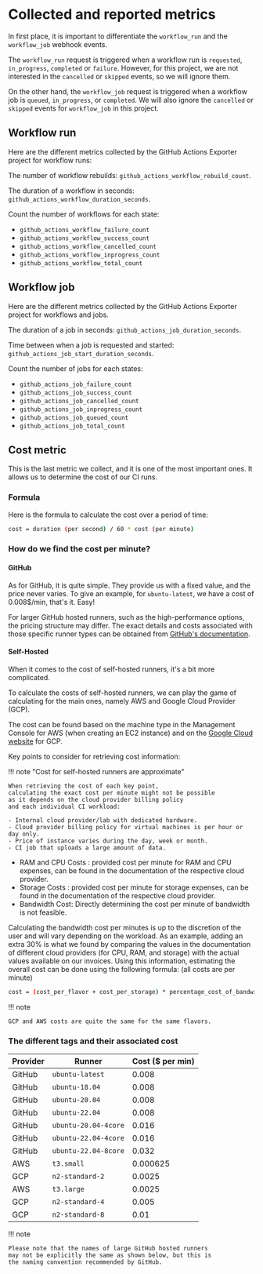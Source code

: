 # Collected and reported metrics

In first place, it is important to differentiate the `workflow_run`
and the `workflow_job` webhook events.

The `workflow_run` request is triggered when a workflow run is `requested`,
`in_progress`, `completed` or `failure`. However, for this project, we are not
interested in the `cancelled` or `skipped` events, so we will ignore them.

On the other hand, the `workflow_job` request is triggered when a
workflow job is `queued`, `in_progress`, or `completed`. We will also ignore
the `cancelled` or `skipped` events for `workflow_job` in this project.

## Workflow run

Here are the different metrics collected by the GitHub Actions Exporter
project for workflow runs:

The number of workflow rebuilds: `github_actions_workflow_rebuild_count`.

The duration of a workflow in seconds: `github_actions_workflow_duration_seconds`.

Count the number of workflows for each state:

- `github_actions_workflow_failure_count`
- `github_actions_workflow_success_count`
- `github_actions_workflow_cancelled_count`
- `github_actions_workflow_inprogress_count`
- `github_actions_workflow_total_count`

## Workflow job

Here are the different metrics collected by the GitHub Actions
Exporter project for workflows and jobs.

The duration of a job in seconds: `github_actions_job_duration_seconds`.

Time between when a job is requested and started: `github_actions_job_start_duration_seconds`.

Count the number of jobs for each states:

- `github_actions_job_failure_count`
- `github_actions_job_success_count`
- `github_actions_job_cancelled_count`
- `github_actions_job_inprogress_count`
- `github_actions_job_queued_count`
- `github_actions_job_total_count`

## Cost metric

This is the last metric we collect, and it is one of the most important
ones. It allows us to determine the cost of our CI runs.

### Formula

Here is the formula to calculate the cost over a period of time:

```bash
cost = duration (per second) / 60 * cost (per minute)
```

### How do we find the cost per minute?

#### GitHub

As for GitHub, it is quite simple. They provide us with a fixed value, and
the price never varies. To give an example, for `ubuntu-latest`, we have a cost
of 0.008$/min, that's it. Easy!

For larger GitHub hosted runners, such as the high-performance options, the
pricing structure may differ. The exact details and costs associated with those
specific runner types can be obtained from
[GitHub's documentation](https://docs.github.com/en/billing/managing-billing-for-github-actions/about-billing-for-github-actions).

#### Self-Hosted

When it comes to the cost of self-hosted runners, it's a bit more complicated.

To calculate the costs of self-hosted runners, we can play the game of
calculating for the main ones, namely AWS and Google Cloud Provider (GCP).

The cost can be found based on the machine type in the Management Console
for AWS (when creating an EC2 instance) and on the
[Google Cloud website](https://cloud.google.com/compute/vm-instance-pricing)
for GCP.

Key points to consider for retrieving cost information:

!!! note "Cost for self-hosted runners are approximate"

    When retrieving the cost of each key point,
    calculating the exact cost per minute might not be possible
    as it depends on the cloud provider billing policy
    and each individual CI workload:

    - Internal cloud provider/lab with dedicated hardware.
    - Cloud provider billing policy for virtual machines is per hour or day only.
    - Price of instance varies during the day, week or month.
    - CI job that uploads a large amount of data.

- RAM and CPU Costs : provided cost per minute for RAM and CPU expenses, can
  be found in the documentation of the respective cloud provider.
- Storage Costs : provided cost per minute for storage expenses, can
  be found in the documentation of the respective cloud provider.
- Bandwidth Cost: Directly determining the cost per minute of bandwidth is
  not feasible.

Calculating the bandwidth cost per minutes is up to the discretion of the
user and will vary depending on the workload. As an example, adding an
extra 30% is what we found by comparing the values in the documentation
of different cloud providers (for CPU, RAM, and storage) with the actual
values available on our invoices. Using this information,
estimating the overall cost can be done using the following formula:
(all costs are per minute)

```bash
cost = (cost_per_flavor + cost_per_storage) * percentage_cost_of_bandwidth
```

!!! note

    GCP and AWS costs are quite the same for the same flavors.

### The different tags and their associated cost

| Provider | Runner               | Cost ($ per min) |
| -------- | -------------------- | ---------------- |
| GitHub   | `ubuntu-latest`      | 0.008            |
| GitHub   | `ubuntu-18.04`       | 0.008            |
| GitHub   | `ubuntu-20.04`       | 0.008            |
| GitHub   | `ubuntu-22.04`       | 0.008            |
| GitHub   | `ubuntu-20.04-4core` | 0.016            |
| GitHub   | `ubuntu-22.04-4core` | 0.016            |
| GitHub   | `ubuntu-22.04-8core` | 0.032            |
| AWS      | `t3.small`           | 0.000625         |
| GCP      | `n2-standard-2`      | 0.0025           |
| AWS      | `t3.large`           | 0.0025           |
| GCP      | `n2-standard-4`      | 0.005            |
| GCP      | `n2-standard-8`      | 0.01             |

!!! note

    Please note that the names of large GitHub hosted runners
    may not be explicitly the same as shown below, but this is
    the naming convention recommended by GitHub.
